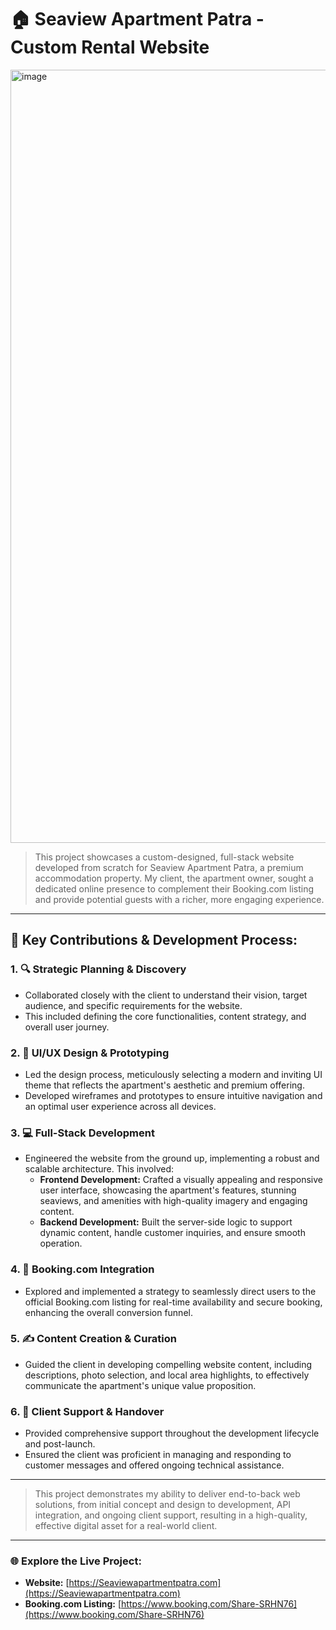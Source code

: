 #  🏠 Seaview Apartment Patra - Custom Rental Website 

<img width="2522" height="1237" alt="image" src="https://github.com/user-attachments/assets/752359f6-ac21-4ca8-a0f9-2a4d2f501de1" />

> This project showcases a custom-designed, full-stack website developed from scratch for Seaview Apartment Patra, a premium accommodation property. My client, the apartment owner, sought a dedicated online presence to complement their Booking.com listing and provide potential guests with a richer, more engaging experience.

---

## 🚀 Key Contributions & Development Process:

### 1. 🔍 Strategic Planning & Discovery
*   Collaborated closely with the client to understand their vision, target audience, and specific requirements for the website.
*   This included defining the core functionalities, content strategy, and overall user journey.

### 2. 🎨 UI/UX Design & Prototyping
*   Led the design process, meticulously selecting a modern and inviting UI theme that reflects the apartment's aesthetic and premium offering.
*   Developed wireframes and prototypes to ensure intuitive navigation and an optimal user experience across all devices.

### 3. 💻 Full-Stack Development
*   Engineered the website from the ground up, implementing a robust and scalable architecture. This involved:
    *   **Frontend Development:** Crafted a visually appealing and responsive user interface, showcasing the apartment's features, stunning seaviews, and amenities with high-quality imagery and engaging content.
    *   **Backend Development:** Built the server-side logic to support dynamic content, handle customer inquiries, and ensure smooth operation.

### 4. 🔗 Booking.com Integration
*   Explored and implemented a strategy to seamlessly direct users to the official Booking.com listing for real-time availability and secure booking, enhancing the overall conversion funnel.

### 5. ✍️ Content Creation & Curation
*   Guided the client in developing compelling website content, including descriptions, photo selection, and local area highlights, to effectively communicate the apartment's unique value proposition.

### 6. 🤝 Client Support & Handover
*   Provided comprehensive support throughout the development lifecycle and post-launch.
*   Ensured the client was proficient in managing and responding to customer messages and offered ongoing technical assistance.

---

> This project demonstrates my ability to deliver end-to-back web solutions, from initial concept and design to development, API integration, and ongoing client support, resulting in a high-quality, effective digital asset for a real-world client.

---

### 🌐 Explore the Live Project:

*   **Website:** [https://Seaviewapartmentpatra.com](https://Seaviewapartmentpatra.com)
*   **Booking.com Listing:** [https://www.booking.com/Share-SRHN76](https://www.booking.com/Share-SRHN76)
